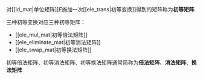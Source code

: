 对[[id_mat|单位矩阵]]$E$施加一次[[ele_trans|初等变换]]得到的矩阵称为**初等矩阵**

三种初等变换对应三种初等矩阵：
- [[ele_mul_mat|初等倍法矩阵]]
- [[ele_eliminate_mat|初等消法矩阵]]
- [[ele_swap_mat|初等换法矩阵]]

初等倍法矩阵、初等消法矩阵、初等换法矩阵通常简称为**倍法矩阵**、**消法矩阵**、**换法矩阵**